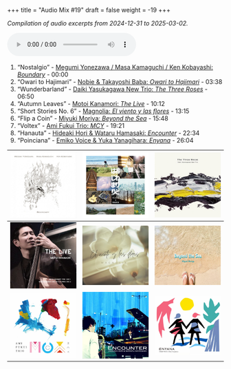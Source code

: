 +++
title = "Audio Mix #19"
draft = false
weight = -19
+++

_Compilation of audio excerpts from 2024-12-31 to 2025-03-02._

<audio controls preload="metadata">
<source src="/audio/compilation-19.mp3" type="audio/mpeg">
This browser does not support the audio element.
</audio>

1.  “Nostalgio” - [Megumi Yonezawa / Masa Kamaguchi / Ken Kobayashi: _Boundary_](https://www.jazzofjapan.com/p/megumi-yonezawa-masa-kamaguchi-ken-kobayashi-boundary) - 00:00
2.  “Owari to Hajimari” - [Nobie &amp; Takayoshi Baba: _Owari to Hajimari_](https://www.jazzofjapan.com/p/nobie-takayoshi-baba-owari-to-hajimari) - 03:38
3.  “Wunderbarland” - [Daiki Yasukagawa New Trio: _The Three Roses_](https://www.jazzofjapan.com/p/daiki-yasukagawa-new-trio-three-roses) - 06:50
4.  “Autumn Leaves” - [Motoi Kanamori: _The Live_](https://www.jazzofjapan.com/p/motoi-kanamori-the-live) - 10:12
5.  “Short Stories No. 6” - [Magnolia: _El viento y las flores_](https://www.jazzofjapan.com/p/magnolia-el-viento-y-las-flores) - 13:15
6.  “Flip a Coin” - [Miyuki Moriya: _Beyond the Sea_](https://www.jazzofjapan.com/p/miyuki-moriya-beyond-the-sea) - 15:48
7.  “Voltex” - [Ami Fukui Trio: _MCY_](https://www.jazzofjapan.com/p/ami-fukui-trio-mcy) - 19:21
8.  “Hanauta” - [Hideaki Hori &amp; Wataru Hamasaki: _Encounter_](https://www.jazzofjapan.com/p/hideaki-hori-wataru-hamasaki-encounter) - 22:34
9.  “Poinciana” - [Emiko Voice &amp; Yuka Yanagihara: _Enyana_](https://www.jazzofjapan.com/p/emiko-voice-yuka-yanagihara-enyana) - 26:04

| ![](/images/megumi-yonezawa-masa-kamaguchi-ken-kobayashi-boundary-460.jpeg) | ![](/images/nobie-takayoshi-baba-owari-to-hajimari-460.jpeg) | ![](/images/daiki-yasukagawa-new-trio-three-roses-460.jpeg) |
|-----------------------------------------------------------------------------|--------------------------------------------------------------|-------------------------------------------------------------|
| ![](/images/motoi-kanamori-the-live-460.jpeg)                               | ![](/images/magnolia-el-viento-y-las-flores-460.jpeg)        | ![](/images/miyuki-moriya-beyond-the-sea-460.jpeg)          |
| ![](/images/ami-fukui-trio-mcy-460.jpeg)                                    | ![](/images/hideaki-hori-wataru-hamasaki-encounter-460.jpeg) | ![](/images/emiko-voice-yuka-yanagihara-enyana-460.jpeg)    |
